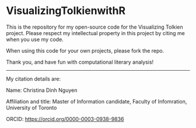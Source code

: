 # VisualizingTolkienwithR
This is the repository for my open-source code for the Visualizing Tolkien project. Please respect my intellectual property in this project by citing me when you use my code. 

When using this code for your own projects, please fork the repo.

Thank you, and have fun with computational literary analysis!


_____________________________________________
My citation details are:

Name:  Christina Dinh Nguyen

Affiliation and title:  Master of Information candidate, Faculty of Infomration, University of Toronto
          
ORCID: https://orcid.org/0000-0003-0938-9836
